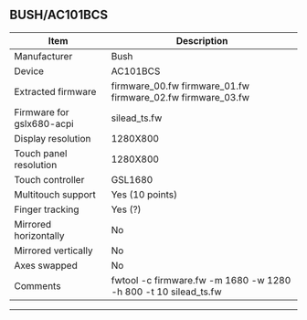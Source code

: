 BUSH/AC101BCS
--------------------------------------
| Item                      | Description                                                               |
|---------------------------|---------------------------------------------------------------------------|
| Manufacturer              | Bush                                                                     |
| Device                    | AC101BCS                                                                     |
| Extracted firmware        | firmware_00.fw firmware_01.fw firmware_02.fw firmware_03.fw                                                                     |
| Firmware for gslx680-acpi | silead_ts.fw                                                              |
| Display resolution        | 1280X800                                                                 |
| Touch panel resolution    | 1280X800                                               |
| Touch controller          | GSL1680                                                                   |
| Multitouch support        | Yes (10 points)                                                           |
| Finger tracking           | Yes (?)                                                                   |
| Mirrored horizontally     | No                                                                        |
| Mirrored vertically       | No                                                                        |
| Axes swapped              | No                                                                        |
| Comments                  | fwtool -c firmware.fw -m 1680 -w 1280 -h 800 -t 10 silead_ts.fw           |
--------------------------------------
